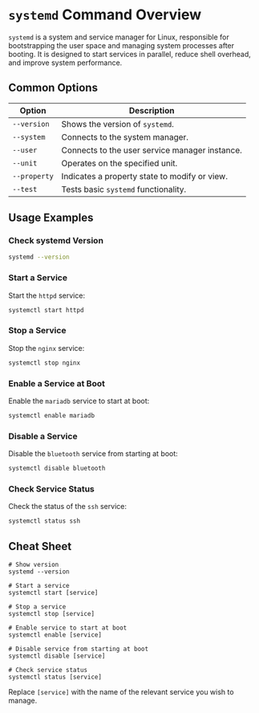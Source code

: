 # `systemd` Command Overview

`systemd` is a system and service manager for Linux, responsible for bootstrapping the user space and managing system processes after booting. It is designed to start services in parallel, reduce shell overhead, and improve system performance.

## Common Options

| Option          | Description                                     |
|-----------------|-------------------------------------------------|
| `--version`     | Shows the version of `systemd`.                 |
| `--system`      | Connects to the system manager.                 |
| `--user`        | Connects to the user service manager instance.  |
| `--unit`        | Operates on the specified unit.                 |
| `--property`    | Indicates a property state to modify or view.   |
| `--test`        | Tests basic `systemd` functionality.            |

## Usage Examples

### Check systemd Version
```bash
systemd --version
```

### Start a Service
Start the `httpd` service:
```bash
systemctl start httpd
```

### Stop a Service
Stop the `nginx` service:
```bash
systemctl stop nginx
```

### Enable a Service at Boot
Enable the `mariadb` service to start at boot:
```bash
systemctl enable mariadb
```

### Disable a Service
Disable the `bluetooth` service from starting at boot:
```bash
systemctl disable bluetooth
```

### Check Service Status
Check the status of the `ssh` service:
```bash
systemctl status ssh
```

## Cheat Sheet

```plaintext
# Show version
systemd --version

# Start a service
systemctl start [service]

# Stop a service
systemctl stop [service]

# Enable service to start at boot
systemctl enable [service]

# Disable service from starting at boot
systemctl disable [service]

# Check service status
systemctl status [service]
```

Replace `[service]` with the name of the relevant service you wish to manage.
